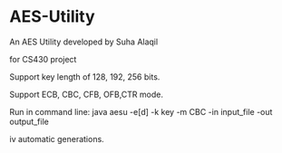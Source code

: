 # AES-Utility

An AES Utility developed by Suha Alaqil 

for CS430 project 

Support key length of 128, 192, 256 bits.

Support ECB, CBC, CFB, OFB,CTR mode.

Run in command line: java aesu -e[d] -k key  -m CBC  -in input_file -out output_file 

iv automatic generations.